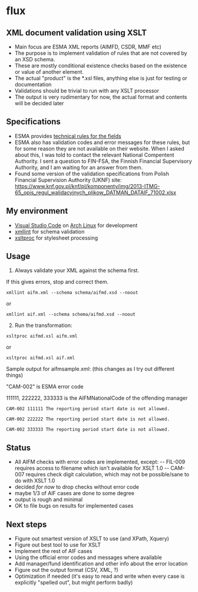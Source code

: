 # flux

## XML document validation using XSLT

- Main focus are ESMA XML reports (AIMFD, CSDR, MMF etc)
- The purpose is to implement validation of rules that are not covered by an XSD schema.
- These are mostly conditional existence checks based on the existence or value of another element.
- The actual "product" is the *.xsl files, anything else is just for testing or documentation
- Validations should be trivial to run with any XSLT processor
- The output is very rudimentary for now, the actual format and contents will be decided later

## Specifications
- ESMA provides [technical rules for the fields](https://www.esma.europa.eu/document/aifmd-reporting-it-technical-guidance-rev-4-updated)
- ESMA also has validation codes and error messages for these rules, but for some reason they are not available on their website. 
 When I asked about this, I was told to contact the relevant National Compentent Authority.
 I sent a question to FIN-FSA, the Finnish Financial Supervisory Authority, and I am waiting for an answer from them.
- Found some version of the validation specifications from Polish Financial Supervision Authority (UKNF) site:
https://www.knf.gov.pl/knf/pl/komponenty/img/2013-ITMG-65_opis_regul_walidacyjnych_plikow_DATMAN_DATAIF_71002.xlsx
 
## My environment
- [Visual Studio Code](https://code.visualstudio.com/) on [Arch Linux](https://www.archlinux.org/) for development
- [xmllint](http://xmlsoft.org/xmllint.html) for schema validation
- [xsltproc](http://xmlsoft.org/XSLT/xsltproc.html) for stylesheet processing

## Usage
1) Always validate your XML against the schema first.

If this gives errors, stop and correct them.
``` 
xmllint aifm.xml --schema schema/aifmd.xsd --noout
``` 
or
``` 
xmllint aif.xml --schema schema/aifmd.xsd --noout
``` 

2) Run the transformation:

``` 
xsltproc aifmd.xsl aifm.xml
``` 
or
``` 
xsltproc aifmd.xsl aif.xml
``` 

Sample output for aifmsample.xml:
(this changes as I try out different things)

"CAM-002" is ESMA error code

111111, 222222, 333333 is the AIFMNationalCode of the offending manager
```
CAM-002 111111 The reporting period start date is not allowed.

CAM-002 222222 The reporting period start date is not allowed.

CAM-002 333333 The reporting period start date is not allowed.
```

## Status
- All AIFM checks with error codes are implemented, except:
-- FIL-009 requires access to filename which isn't available for XSLT 1.0
-- CAM-007 requires check digit calculation, which may not be possible/sane to do with XSLT 1.0
- decided _for now_ to drop checks without error code
- maybe 1/3 of AIF cases are done to some degree
- output is rough and minimal
- OK to file bugs on results for implemented cases

## Next steps 
- Figure out smartest version of XSLT to use (and XPath, Xquery)
- Figure out best tool to use for XSLT
- Implement the rest of AIF cases
- Using the official error codes and messages where available
- Add manager/fund identification and other info about the error location
- Figure out the output format (CSV, XML, ?)
- Optimization if needed (it's easy to read and write when every case is explicitly "spelled out", but might perform badly)
